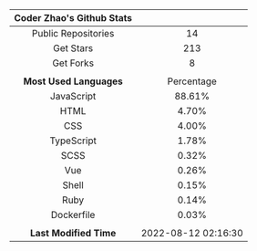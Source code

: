| **Coder Zhao's Github Stats** | |
|:-:|:-:|
| Public Repositories | 14 |
| Get Stars | 213 |
| Get Forks | 8 |
| | |
| **Most Used Languages** | Percentage |
| JavaScript | 88.61% |
| HTML | 4.70% |
| CSS | 4.00% |
| TypeScript | 1.78% |
| SCSS | 0.32% |
| Vue | 0.26% |
| Shell | 0.15% |
| Ruby | 0.14% |
| Dockerfile | 0.03% |
| | |
| **Last Modified Time** | 2022-08-12 02:16:30 |